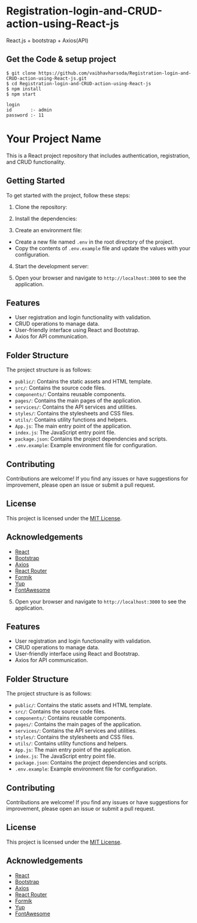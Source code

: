# Registration-login-and-CRUD-action-using-React-js
React.js + bootstrap + Axios(API)

## Get the Code & setup project 

```
$ git clone https://github.com/vaibhavharsoda/Registration-login-and-CRUD-action-using-React-js.git
$ cd Registration-login-and-CRUD-action-using-React-js
$ npm install
$ npm start

login
id       :- admin 
password :- 11
```


# Your Project Name

This is a React project repository that includes authentication, registration, and CRUD functionality.

## Getting Started

To get started with the project, follow these steps:

1. Clone the repository:

2. Install the dependencies:

3. Create an environment file:
- Create a new file named `.env` in the root directory of the project.
- Copy the contents of `.env.example` file and update the values with your configuration.

4. Start the development server:


5. Open your browser and navigate to `http://localhost:3000` to see the application.

## Features

- User registration and login functionality with validation.
- CRUD operations to manage data.
- User-friendly interface using React and Bootstrap.
- Axios for API communication.

## Folder Structure

The project structure is as follows:

- `public/`: Contains the static assets and HTML template.
- `src/`: Contains the source code files.
- `components/`: Contains reusable components.
- `pages/`: Contains the main pages of the application.
- `services/`: Contains the API services and utilities.
- `styles/`: Contains the stylesheets and CSS files.
- `utils/`: Contains utility functions and helpers.
- `App.js`: The main entry point of the application.
- `index.js`: The JavaScript entry point file.
- `package.json`: Contains the project dependencies and scripts.
- `.env.example`: Example environment file for configuration.

## Contributing

Contributions are welcome! If you find any issues or have suggestions for improvement, please open an issue or submit a pull request.

## License

This project is licensed under the [MIT License](LICENSE).

## Acknowledgements

- [React](https://reactjs.org/)
- [Bootstrap](https://getbootstrap.com/)
- [Axios](https://axios-http.com/)
- [React Router](https://reactrouter.com/)
- [Formik](https://formik.org/)
- [Yup](https://github.com/jquense/yup)
- [FontAwesome](https://fontawesome.com/)


5. Open your browser and navigate to `http://localhost:3000` to see the application.

## Features

- User registration and login functionality with validation.
- CRUD operations to manage data.
- User-friendly interface using React and Bootstrap.
- Axios for API communication.

## Folder Structure

The project structure is as follows:

- `public/`: Contains the static assets and HTML template.
- `src/`: Contains the source code files.
- `components/`: Contains reusable components.
- `pages/`: Contains the main pages of the application.
- `services/`: Contains the API services and utilities.
- `styles/`: Contains the stylesheets and CSS files.
- `utils/`: Contains utility functions and helpers.
- `App.js`: The main entry point of the application.
- `index.js`: The JavaScript entry point file.
- `package.json`: Contains the project dependencies and scripts.
- `.env.example`: Example environment file for configuration.

## Contributing

Contributions are welcome! If you find any issues or have suggestions for improvement, please open an issue or submit a pull request.

## License

This project is licensed under the [MIT License](LICENSE).

## Acknowledgements

- [React](https://reactjs.org/)
- [Bootstrap](https://getbootstrap.com/)
- [Axios](https://axios-http.com/)
- [React Router](https://reactrouter.com/)
- [Formik](https://formik.org/)
- [Yup](https://github.com/jquense/yup)
- [FontAwesome](https://fontawesome.com/)


